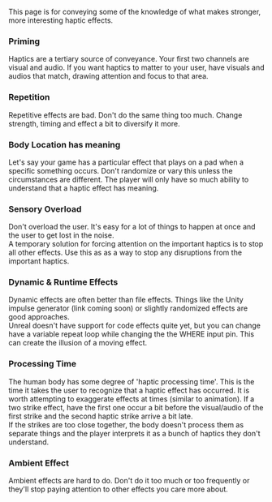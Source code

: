 This page is for conveying some of the knowledge of what makes stronger, more interesting haptic effects.



### Priming

Haptics are a tertiary source of conveyance. Your first two channels are visual and audio. If you want haptics to matter to your user, have visuals and audios that match, drawing attention and focus to that area.

### Repetition

Repetitive effects are bad. Don't do the same thing too much. Change strength, timing and effect a bit to diversify it more.

### Body Location has meaning

Let's say your game has a particular effect that plays on a pad when a specific something occurs. Don't randomize or vary this unless the circumstances are different. The player will only have so much ability to understand that a haptic effect has meaning.

### Sensory Overload

Don't overload the user. It's easy for a lot of things to happen at once and the user to get lost in the noise.  
A temporary solution for forcing attention on the important haptics is to stop all other effects. Use this as as a way to stop any disruptions from the important haptics.

### Dynamic & Runtime Effects

Dynamic effects are often better than file effects. Things like the Unity impulse generator (link coming soon) or slightly randomized effects are good approaches.   
Unreal doesn't have support for code effects quite yet, but you can change have a variable repeat loop while changing the the WHERE input pin. This can create the illusion of a moving effect.

### Processing Time

The human body has some degree of 'haptic processing time'. This is the time it takes the user to recognize that a haptic effect has occurred. It is worth attempting to exaggerate effects at times (similar to animation). If a two strike effect, have the first one occur a bit before the visual/audio of the first strike and the second haptic strike arrive a bit late.  
If the strikes are too close together, the body doesn't process them as separate things and the player interprets it as a bunch of haptics they don't understand.

### Ambient Effect
Ambient effects are hard to do. Don't do it too much or too frequently or they'll stop paying attention to other effects you care more about.
